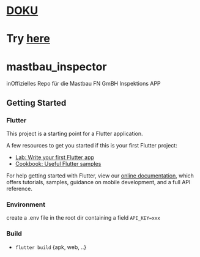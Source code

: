 # [DOKU](https://hannesgith.github.io/mastbau_inspector/doc/)
# Try [here](https://hannesgith.github.io/mastbau_inspector/app/)

# mastbau_inspector

inOffizielles Repo für die Mastbau FN GmBH Inspektions APP

## Getting Started

### Flutter

This project is a starting point for a Flutter application.

A few resources to get you started if this is your first Flutter project:

- [Lab: Write your first Flutter app](https://flutter.dev/docs/get-started/codelab)
- [Cookbook: Useful Flutter samples](https://flutter.dev/docs/cookbook)

For help getting started with Flutter, view our
[online documentation](https://flutter.dev/docs), which offers tutorials,
samples, guidance on mobile development, and a full API reference.

### Environment

create a .env file in the root dir containing a field `API_KEY=xxx`

### Build

- `flutter build` {apk, web, ..}